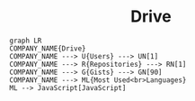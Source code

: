 <h1 align="center">Drive</h1>

```mermaid
graph LR
COMPANY_NAME{Drive}
COMPANY_NAME ---> U{Users} ---> UN[1]
COMPANY_NAME ---> R{Repositories} ---> RN[1]
COMPANY_NAME ---> G{Gists} ---> GN[90]
COMPANY_NAME ---> ML{Most Used<br>Languages}
ML --> JavaScript[JavaScript]
```
